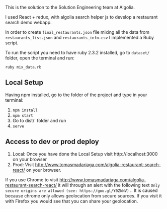 This is the solution to the Solution Engineering team at Algolia.

I used React + redux, with algolia search helper js to develop a restaurant search demo webapp.

In order to create `final_restaurants.json` file mixing all the data from `restaurants_list.json` and `restaurants_info.csv` I implemented a Ruby script.

To run the script you need to have ruby 2.3.2 installed, go to `dataset/` folder, open the terminal and run:

`ruby mix_data.rb` 

## Local Setup
Having npm installed, go to the folder of the project and type in your terminal:

1. `npm install`
2. `npm start`
3. Go to dist/' folder and run
3. `serve`

## Access to dev or prod deploy
1. Local: Once you have done the Local Setup visit http://localhost:3000 on your browser
2. Prod: Visit http://www.tomasmadariaga.com/algolia-restaurant-search-react/ on your browser.

If you use Chrome to visit http://www.tomasmadariaga.com/algolia-restaurant-search-react/ it will through an alert with the following text `Only secure origins are allowed (see: https://goo.gl/Y0ZkNV).`. It is caused because chrome only allows geolocation from secure sources. If you visit it with Firefox you would see that you can share your geolocation.